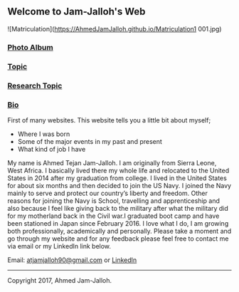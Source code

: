 ## Welcome to Jam-Jalloh's Web
![Matriculation](https://AhmedJamJalloh.github.io/Matriculation1 001.jpg) 
### [Photo Album](https://ahmedjamjalloh.github.io/PhotoAlbum) 

### [Topic](https://ahmedjamjalloh.github.io/topic) 

### [Research Topic](https://ahmedjamjalloh.github.io/hacking)

### [Bio](https://ahmedjamjalloh.github.io/bio) 

First of many websites. This website tells you a little bit about myself;
- Where I was born
- Some of the major events in my past and present
- What kind of job I have

My name is Ahmed Tejan Jam-Jalloh. I am originally from Sierra Leone, West Africa. I basically lived there my whole life and relocated to
the United States in 2014 after my graduation from college. I lived in the United States for about six months and then decided to join the
US Navy. I joined the Navy mainly to serve and protect our country’s liberty and freedom. Other reasons for joining the Navy is School, 
travelling and apprenticeship and also because I feel like giving back to the military after what the military did for my motherland back
in the Civil war.I graduated boot camp and have been stationed in Japan since February 2016. I love what I do, I am growing both
professionally, academically and personally. Please take a moment and go through my website and for any feedback please feel free to
contact me via email or my LinkedIn link below.

Email: atjamjalloh90@gmail.com or [LinkedIn](https://www.linkedin.com/in/ahmed-jam-jalloh-9990a4119)



--------------------------------------------------------
Copyright 2017, Ahmed Jam-Jalloh.
